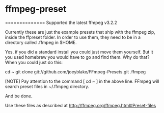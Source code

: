 # ffmpeg-preset

==============
Supported the latest ffmpeg v3.2.2

Currently these are just the example presets that ship with the ffmpeg zip, inside the ffpreset folder. In order to use them, they need to be in  a directory called .ffmpeg in $HOME.

Yes, if you did a standard install you could just move them yourself. But it you used homebrew you would have to go and find them. Why do that? When you could just do this:

cd ~ 
git clone git://github.com/joeyblake/FFmpeg-Presets.git .ffmpeg

[NOTE] Pay attention to the command [ cd ~ ] in the above line. FFmpeg will search preset files in ~/.ffmpeg directory.

And be done.


Use these files as described at http://ffmpeg.org/ffmpeg.html#Preset-files